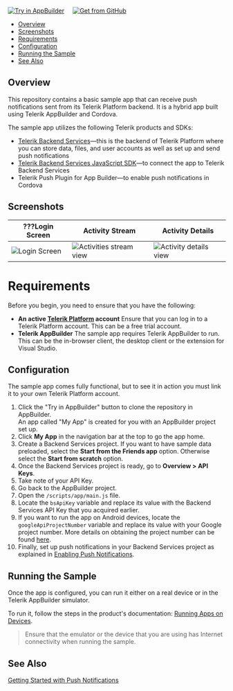 <a href="https://platform.telerik.com/#appbuilder/clone/https://github.com/telerik/backend-services-push-hybrid.git" target="_blank"><img src="http://docs.telerik.com/platform/appbuilder/sample-apps/images/try-in-appbuilder.png" alt="Try in AppBuilder" title="Try in Telerik Platform" /></a><a href="https://github.com/telerik/backend-services-push-hybrid" target="_blank"><img style="padding-left:20px" src="http://docs.telerik.com/platform/appbuilder/sample-apps/images/get-github.png" alt="Get from GitHub" title="Get from GitHub"></a>

* [Overview](#overview)
* [Screenshots](#screenshots)
* [Requirements](#requirements)
* [Configuration](#configuration)
* [Running the Sample](#running-the-sample)
* [See Also](#see-also)

## Overview

This repository contains a basic sample app that can receive push notifications sent from its Telerik Platform backend. It is a hybrid app built using Telerik AppBuilder and Cordova.

The sample app utilizes the following Telerik products and SDKs:

- [Telerik Backend Services](http://docs.telerik.com/platform/backend-services/)&mdash;this is the backend of Telerik Platform where you can store data, files, and user accounts as well as set up and send push notifications
- [Telerik Backend Services JavaScript SDK](http://docs.telerik.com/platform/backend-services/javascript/getting-started-javascript-sdk)&mdash;to connect the app to Telerik Backend Services
- Telerik Push Plugin for App Builder&mdash;to enable push notifications in Cordova

## Screenshots

???Login Screen|Activity Stream|Activity Details
---|---|---
![Login Screen](https://raw.githubusercontent.com/telerik/???/master/screenshots/ios-???.png)|![Activities stream view](https://raw.githubusercontent.com/telerik/???/master/screenshots/ios-???.png)|![Activity details view](https://raw.githubusercontent.com/telerik/???/master/screenshots/ios-???.png)

# Requirements

Before you begin, you need to ensure that you have the following:

- **An active [Telerik Platform](https://platform.telerik.com) account**
Ensure that you can log in to a Telerik Platform account. This can be a free trial account.
- **Telerik AppBuilder**
The sample app requires Telerik AppBuilder to run. This can be the in-browser client, the desktop client or the extension for Visual Studio.

## Configuration

The sample app comes fully functional, but to see it in action you must link it to your own Telerik Platform account.

1. Click the "Try in AppBuilder" button to clone the repository in AppBuilder.<br>
	An app called "My App" is created for you with an AppBuilder project set up.
2. Click **My App** in the navigation bar at the top to go the app home.
3. Create a Backend Services project. If you want to have sample data preloaded, select the **Start from the Friends app** option. Otherwise select the **Start from scratch** option.
4. Once the Backend Services project is ready, go to **Overview > API Keys**.
5. Take note of your API Key.
6. Go back to the AppBuilder project.
7. Open the `/scripts/app/main.js` file.
8. Locate the `bsApiKey` variable and replace its value with the Backend Services API Key that you acquired earlier.
9. If you want to run the app on Android devices, locate the `googleApiProjectNumber` variable and replace its value with your Google project number. More details on obtaining the project number can be found [here](https://developers.google.com/console/help/new/#projectnumber).
10. Finally, set up push notifications in your Backend Services project as explained in [Enabling Push Notifications](http://docs.telerik.com/platform/backend-services/javascript/push-notifications/push-enabling).

## Running the Sample

Once the app is configured, you can run it either on a real device or in the Telerik AppBuilder simulator.

To run it, follow the steps in the product's documentation: [Running Apps on Devices](http://docs.telerik.com/platform/appbuilder/testing-your-app/running-on-devices/working-with-devices).

> Ensure that the emulator or the device that you are using has Internet connectivity when running the sample.

## See Also

[Getting Started with Push Notifications](http://docs.telerik.com/platform/backend-services/javascript/push-notifications/push-getting-started)

